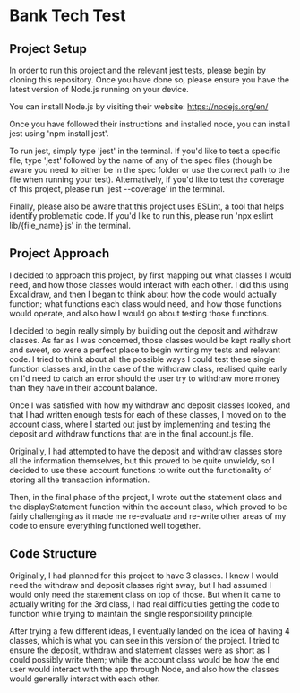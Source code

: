# Bank Tech Test

## Project Setup
In order to run this project and the relevant jest tests, please begin by cloning this repository. 
Once you have done so, please ensure you have the latest version of Node.js running on your device.

You can install Node.js by visiting their website: https://nodejs.org/en/

Once you have followed their instructions and installed node, you can install jest using 'npm install jest'.

To run jest, simply type 'jest' in the terminal.
If you'd like to test a specific file, type 'jest' followed by the name of any of the spec files (though be aware you need to either be in the spec 
folder or use the correct path to the file when running your test).
Alternatively, if you'd like to test the coverage of this project, please run 'jest --coverage' in the terminal.

Finally, please also be aware that this project uses ESLint, a tool that helps identify problematic code.
If you'd like to run this, please run 'npx eslint lib/{file_name}.js' in the terminal.

## Project Approach
I decided to approach this project, by first mapping out what classes I would need, and how those classes would interact with each other.
I did this using Excalidraw, and then I began to think about how the code would actually function; what functions each class would need, and how
those functions would operate, and also how I would go about testing those functions.

I decided to begin really simply by building out the deposit and withdraw classes. As far as I was concerned, those classes would be kept really short and
sweet, so were a perfect place to begin writing my tests and relevant code. I tried to think about all the possible ways I could test these single
function classes and, in the case of the withdraw class, realised quite early on I'd need to catch an error should the user try to withdraw more money
than they have in their account balance.

Once I was satisfied with how my withdraw and deposit classes looked, and that I had written enough tests for each of these classes, I moved on to
the account class, where I started out just by implementing and testing the deposit and withdraw functions that are in the final account.js file.

Originally, I had attempted to have the deposit and withdraw classes store all the information themselves, but this proved to be quite unwieldy,
so I decided to use these account functions to write out the functionality of storing all the transaction information.

Then, in the final phase of the project, I wrote out the statement class and the displayStatement function within the account class, which proved
to be fairly challenging as it made me re-evaluate and re-write other areas of my code to ensure everything functioned well together.

## Code Structure
Originally, I had planned for this project to have 3 classes. I knew I would need the withdraw and deposit classes right away, but I had assumed I
would only need the statement class on top of those. But when it came to actually writing for the 3rd class, I had real difficulties getting the 
code to function while trying to maintain the single responsibility principle.

After trying a few different ideas, I eventually landed on the idea of having 4 classes, which is what you can see in this version of the project.
I tried to ensure the deposit, withdraw and statement classes were as short as I could possibly write them; while the account class would be how the 
end user would interact with the app through Node, and also how the classes would generally interact with each other.


